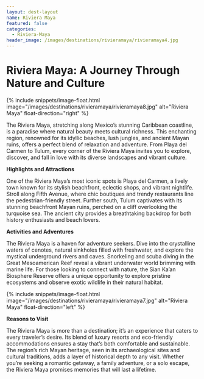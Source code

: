 ```yaml
---
layout: dest-layout
name: Riviera Maya
featured: false
categories:
  - Riviera-Maya
header_image: /images/destinations/rivieramaya/rivieramaya4.jpg
---
```

# **Riviera Maya: A Journey Through Nature and Culture**

{% include snippets/image-float.html image="/images/destinations/rivieramaya/rivieramaya8.jpg" alt="Riviera Maya" float-direction="right" %}

The Riviera Maya, stretching along Mexico’s stunning Caribbean coastline, is a paradise where natural beauty meets cultural richness. This enchanting region, renowned for its idyllic beaches, lush jungles, and ancient Mayan ruins, offers a perfect blend of relaxation and adventure. From Playa del Carmen to Tulum, every corner of the Riviera Maya invites you to explore, discover, and fall in love with its diverse landscapes and vibrant culture.

**Highlights and Attractions**

One of the Riviera Maya’s most iconic spots is Playa del Carmen, a lively town known for its stylish beachfront, eclectic shops, and vibrant nightlife. Stroll along Fifth Avenue, where chic boutiques and trendy restaurants line the pedestrian-friendly street. Further south, Tulum captivates with its stunning beachfront Mayan ruins, perched on a cliff overlooking the turquoise sea. The ancient city provides a breathtaking backdrop for both history enthusiasts and beach lovers.

**Activities and Adventures**

The Riviera Maya is a haven for adventure seekers. Dive into the crystalline waters of cenotes, natural sinkholes filled with freshwater, and explore the mystical underground rivers and caves. Snorkeling and scuba diving in the Great Mesoamerican Reef reveal a vibrant underwater world brimming with marine life. For those looking to connect with nature, the Sian Ka’an Biosphere Reserve offers a unique opportunity to explore pristine ecosystems and observe exotic wildlife in their natural habitat.

{% include snippets/image-float.html image="/images/destinations/rivieramaya/rivieramaya7.jpg" alt="Riviera Maya" float-direction="left" %}

**Reasons to Visit**

The Riviera Maya is more than a destination; it’s an experience that caters to every traveler’s desire. Its blend of luxury resorts and eco-friendly accommodations ensures a stay that’s both comfortable and sustainable. The region’s rich Mayan heritage, seen in its archaeological sites and cultural traditions, adds a layer of historical depth to any visit. Whether you’re seeking a romantic getaway, a family adventure, or a solo escape, the Riviera Maya promises memories that will last a lifetime.